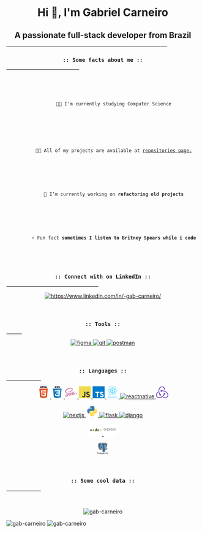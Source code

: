 <h1 align="center" >Hi 👋, I'm Gabriel Carneiro</h1>

<h2 align='center' >A passionate full-stack developer from Brazil</h2>
<hr color='#0C101D' width='420px' />

<h3 align='center'>
    <code>:: Some facts about me ::</code>
</h3>
<hr color='#E63462' width='190px' />

<p align='center'>
    <code>
        <p align='center'>
        👨‍🎓 I'm currently studying Computer Science<br/>
        </p>
        <p align='center' >
        👨‍💻 All of my projects are available at <a href='https://github.com/gab-carneiro?tab=repositories' target="_blank" rel="noreferrer">repositories page.</a><br/>
        </p>
        <p align='center' >
        🔭 I’m currently working on <b>refactoring old projects</b><br/>
        </p>
        <p align='center' >
        ⚡ Fun fact <b>sometimes I listen to Britney Spears while i code</b>
        </p>
    </code>
</p>

<h3 align='center'>
    <code>:: Connect with on LinkedIn ::</code>
</h3>
<hr color='#E63462' width='240px' />

<p align="center">
    <a href="https://linkedin.com/in/https://www.linkedin.com/in/-gab-carneiro/" target="blank">
        <img align="center" src="https://raw.githubusercontent.com/rahuldkjain/github-profile-readme-generator/master/src/images/icons/Social/linked-in-alt.svg" alt="https://www.linkedin.com/in/-gab-carneiro/" height="24" width="24" />
    </a>
</p>

<br/>

<h3 align='center'>
    <code>:: Tools ::</code>
</h3>
<hr color='#E63462' width='40px' />

<p align='center'>
    <a href="https://www.figma.com/" target="_blank" rel="noreferrer">
        <img src="https://www.vectorlogo.zone/logos/figma/figma-icon.svg" alt="figma" width="32" height="32"/>
    </a>
    <a href="https://git-scm.com/" target="_blank" rel="noreferrer">
        <img src="https://www.vectorlogo.zone/logos/git-scm/git-scm-icon.svg" alt="git" width="32" height="32"/>
    </a>
    <a href="https://postman.com" target="_blank" rel="noreferrer">
        <img src="https://www.vectorlogo.zone/logos/getpostman/getpostman-icon.svg"     alt="postman" width="32" height="32"/>
    </a>
</p>

<br/>

<h3 align='center'>
    <code>:: Languages ::</code>
</h3>
<hr color='#E63462' width='90px' />

<p align="center">
    <a href="https://www.w3.org/html/" target="_blank" rel="noreferrer"> 
        <img src="https://raw.githubusercontent.com/devicons/devicon/master/icons/html5/html5-original-wordmark.svg" alt="html5" width="32" height="32"/>
    </a>
    <a href="https://www.w3schools.com/css/" target="_blank" rel="noreferrer"> 
        <img src="https://raw.githubusercontent.com/devicons/devicon/master/icons/css3/css3-original-wordmark.svg" alt="css3" width="32" height="32"/>
    </a>
    <a href="https://sass-lang.com" target="_blank" rel="noreferrer">
        <img src="https://raw.githubusercontent.com/devicons/devicon/master/icons/sass/sass-original.svg" alt="sass" width="32" height="32"/>
    </a>
    <a href="https://developer.mozilla.org/en-US/docs/Web/JavaScript" target="_blank" rel="noreferrer">
        <img src="https://raw.githubusercontent.com/devicons/devicon/master/icons/javascript/javascript-original.svg" alt="javascript" width="32" height="32"/> 
    </a>
    <a href="https://www.typescriptlang.org/" target="_blank" rel="noreferrer">
    <img src="https://raw.githubusercontent.com/devicons/devicon/master/icons/typescript/typescript-original.svg" alt="typescript" width="32" height="32"/> 
    </a>
    <a href="https://reactjs.org/" target="_blank" rel="noreferrer"> 
        <img src="https://raw.githubusercontent.com/devicons/devicon/master/icons/react/react-original-wordmark.svg" alt="react" width="32" height="32"/>
    </a>
    <a href="https://reactnative.dev/" target="_blank" rel="noreferrer">
        <img src="https://reactnative.dev/img/header_logo.svg" alt="reactnative" width="32" height="32"/>
    </a>
    <a href="https://redux.js.org" target="_blank" rel="noreferrer"> <img src="https://raw.githubusercontent.com/devicons/devicon/master/icons/redux/redux-original.svg" alt="redux" width="32" height="32"/>
    </a>
</p>

<p align="center">
    <a href="https://nextjs.org/" target="_blank" rel="noreferrer">
        <img src="https://cdn.worldvectorlogo.com/logos/nextjs-2.svg" alt="nextjs" width="32" height="32"/>
    </a>
    <a href="https://www.python.org" target="_blank" rel="noreferrer">
        <img src="https://raw.githubusercontent.com/devicons/devicon/master/icons/python/python-original.svg" alt="python" width="32" height="32"/> 
    </a>
    <a href="https://flask.palletsprojects.com/" target="_blank" rel="noreferrer"> 
        <img src="https://www.vectorlogo.zone/logos/pocoo_flask/pocoo_flask-icon.svg" alt="flask" width="40" height="40"/> 
    </a>
    <a href="https://www.djangoproject.com/" target="_blank" rel="noreferrer"> 
        <img src="https://cdn.worldvectorlogo.com/logos/django.svg" alt="django" width="40" height="40"/> 
    </a>
</p>

<p align="center">
    <a href="https://nodejs.org" target="_blank" rel="noreferrer">
        <img src="https://raw.githubusercontent.com/devicons/devicon/master/icons/nodejs/nodejs-original-wordmark.svg" alt="nodejs" width="32" height="32"/>
    </a>
    <a href="https://expressjs.com" target="_blank" rel="noreferrer" background='#fff'>
        <img src="https://raw.githubusercontent.com/devicons/devicon/master/icons/express/express-original-wordmark.svg" alt="express" width="32" height="32"/>
    </a>
</p>

<p align="center">
    <a href="https://www.postgresql.org" target="_blank" rel="noreferrer"> 
        <img src="https://raw.githubusercontent.com/devicons/devicon/master/icons/postgresql/postgresql-original-wordmark.svg" alt="postgresql" width="32" height="32"/> 
    </a>
</p>

<br/>

<h3 align='center'>
    <code>:: Some cool data ::</code>
</h3>
<hr color='#E63462' width='90px' />

<br/>

<p  align="center">
    <img src="https://github-readme-stats.vercel.app/api?username=gab-carneiro&show_icons=true&locale=en" alt="gab-carneiro" />
</p>

<p>
    <img  src="https://github-readme-stats.vercel.app/api/top-langs?username=gab-carneiro&show_icons=true&locale=en&layout=compact" alt="gab-carneiro" width="390" />
    <img  src="https://github-readme-streak-stats.herokuapp.com/?user=gab-carneiro&" alt="gab-carneiro" width="400"/>
</p>
